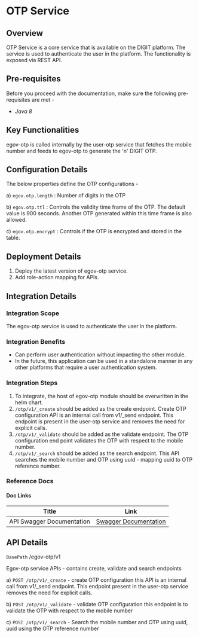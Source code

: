 # OTP Service

## Overview <a href="#overview" id="overview"></a>

OTP Service is a core service that is available on the DIGIT platform. The service is used to authenticate the user in the platform. The functionality is exposed via REST API.

## Pre-requisites <a href="#pre-requisites" id="pre-requisites"></a>

Before you proceed with the documentation, make sure the following pre-requisites are met -

* _Java 8_

## Key Functionalities <a href="#key-functionalities" id="key-functionalities"></a>

egov-otp is called internally by the user-otp service that fetches the mobile number and feeds to egov-otp to generate the 'n' DIGIT OTP.

## Configuration Details <a href="#configuration" id="configuration"></a>

The below properties define the OTP configurations -

a) `egov.otp.length` : Number of digits in the OTP

b) `egov.otp.ttl` : Controls the validity time frame of the OTP. The default value is 900 seconds. Another OTP generated within this time frame is also allowed.

c) `egov.otp.encrypt` : Controls if the OTP is encrypted and stored in the table.

## Deployment Details <a href="#deployment-details" id="deployment-details"></a>

1. Deploy the latest version of egov-otp service.
2. Add role-action mapping for APIs.

## Integration Details <a href="#integration" id="integration"></a>

### Integration Scope <a href="#integration-scope" id="integration-scope"></a>

The egov-otp service is used to authenticate the user in the platform.

### Integration Benefits <a href="#integration-benefits" id="integration-benefits"></a>

* Can perform user authentication without impacting the other module.
* In the future, this application can be used in a standalone manner in any other platforms that require a user authentication system.

### Integration Steps <a href="#steps-to-integration" id="steps-to-integration"></a>

1. To integrate, the host of egov-otp module should be overwritten in the helm chart.
2. `/otp/v1/_create` should be added as the create endpoint. Create OTP configuration API is an internal call from v1/\_send endpoint. This endpoint is present in the user-otp service and removes the need for explicit calls.
3. `/otp/v1/_validate` should be added as the validate endpoint. The OTP configuration end point validates the OTP with respect to the mobile number.
4. `/otp/v1/_search` should be added as the search endpoint. This API searches the mobile number and OTP using uuid - mapping uuid to OTP reference number.

### Reference Docs <a href="#reference-docs" id="reference-docs"></a>

#### Doc Links <a href="#doc-links" id="doc-links"></a>

| Title                     | Link                                                                                                                                                                  |
| ------------------------- | --------------------------------------------------------------------------------------------------------------------------------------------------------------------- |
| API Swagger Documentation | [Swagger Documentation](https://editor.swagger.io/?url=https://raw.githubusercontent.com/egovernments/DIGIT-OSS/doc-patch/core-services/docs/egov-otp-contract.yml#!) |

## API Details <a href="#api-details" id="api-details"></a>

`BasePath` /egov-otp/v1

Egov-otp service APIs - contains create, validate and search endpoints

a) `POST /otp/v1/_create` - create OTP configuration this API is an internal call from v1/\_send endpoint. This endpoint present in the user-otp service removes the need for explicit calls.

b) `POST /otp/v1/_validate` - validate OTP configuration this endpoint is to validate the OTP with respect to the mobile number

c) `POST /otp/v1/_search` - Search the mobile number and OTP using uuid, uuid using the OTP reference number

## &#x20;<a href="#configuration" id="configuration"></a>
